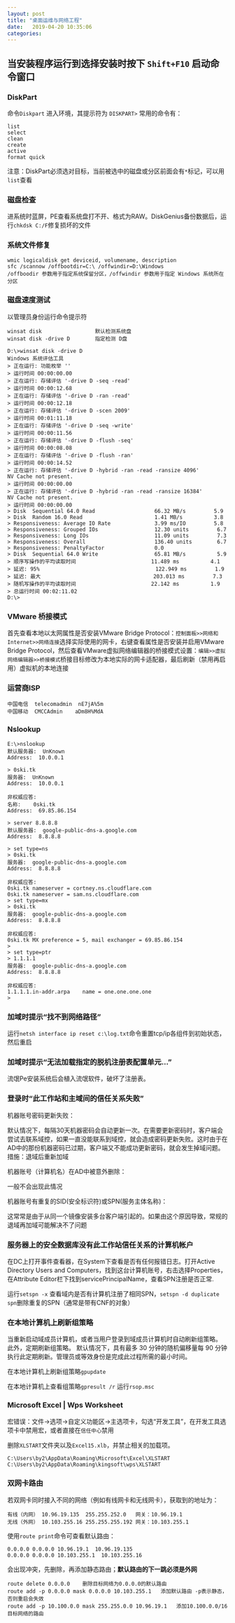 ```yaml
---
layout: post
title: "桌面运维与网络工程" 
date:   2019-04-20 10:35:06
categories: 
---
```


<!-- more -->

## 当安装程序运行到选择安装时按下 `Shift+F10` 启动命令窗口

### DiskPart
命令`Diskpart` 进入环境，其提示符为 `DISKPART>`
常用的命令有：
```
list
select
clean
create
active
format quick
```
注意：DiskPart必须选对目标，当前被选中的磁盘或分区前面会有`*`标记，可以用`list`查看

### 磁盘检查 

进系统时蓝屏，PE查看系统盘打不开、格式为RAW。DiskGenius备份数据后，运行`chkdsk C:/F`修复损坏的文件

### 系统文件修复

```
wmic logicaldisk get deviceid, volumename, description
sfc /scannow /offbootdir=C:\ /offwindir=D:\Windows
/offboodir 参数用于指定系统保留分区，/offwindir 参数用于指定 Windows 系统所在分区
```

### 磁盘速度测试

以管理员身份运行命令提示符
```
winsat disk                 默认检测系统盘
winsat disk -drive D        指定检测 D盘
```
```
D:\>winsat disk -drive D
Windows 系统评估工具
> 正在运行: 功能枚举 ''
> 运行时间 00:00:00.00
> 正在运行: 存储评估 '-drive D -seq -read'
> 运行时间 00:00:12.68
> 正在运行: 存储评估 '-drive D -ran -read'
> 运行时间 00:00:12.18
> 正在运行: 存储评估 '-drive D -scen 2009'
> 运行时间 00:01:11.18
> 正在运行: 存储评估 '-drive D -seq -write'
> 运行时间 00:00:11.56
> 正在运行: 存储评估 '-drive D -flush -seq'
> 运行时间 00:00:08.08
> 正在运行: 存储评估 '-drive D -flush -ran'
> 运行时间 00:00:14.52
> 正在运行: 存储评估 '-drive D -hybrid -ran -read -ransize 4096'
NV Cache not present.
> 运行时间 00:00:00.00
> 正在运行: 存储评估 '-drive D -hybrid -ran -read -ransize 16384'
NV Cache not present.
> 运行时间 00:00:00.00
> Disk  Sequential 64.0 Read                   66.32 MB/s         5.9
> Disk  Random 16.0 Read                       1.41 MB/s          3.8
> Responsiveness: Average IO Rate              3.99 ms/IO         5.8
> Responsiveness: Grouped IOs                  12.30 units         6.7
> Responsiveness: Long IOs                     11.09 units         7.3
> Responsiveness: Overall                      136.40 units        6.7
> Responsiveness: PenaltyFactor                0.0
> Disk  Sequential 64.0 Write                  65.81 MB/s          5.9
> 顺序写操作的平均读取时间                        11.489 ms          4.1
> 延迟: 95%                                     122.949 ms         1.9
> 延迟: 最大                                    203.013 ms         7.3
> 随机写操作的平均读取时间                        22.142 ms          1.9
> 总运行时间 00:02:11.02
D:\>
```

### VMware 桥接模式

首先查看本地以太网属性是否安装VMware Bridge Protocol：`控制面板>>网络和Internet>>网络连接`选择实际使用的网卡，右键查看属性是否安装并启用VMware Bridge Protocol，然后查看VMware虚拟网络编辑器的桥接模式设置：`编辑>>虚拟网络编辑器>>桥接模式`桥接目标修改为本地实际的网卡适配器，最后刷新（禁用再启用）虚拟机的本地连接

### 运营商ISP

```
中国电信  telecomadmin  nE7jA%5m
中国移动  CMCCAdmin    aDm8H%MdA
```

### Nslookup
```
E:\>nslookup
默认服务器:  UnKnown
Address:  10.0.0.1

> 0ski.tk
服务器:  UnKnown
Address:  10.0.0.1

非权威应答:
名称:    0ski.tk
Address:  69.85.86.154

> server 8.8.8.8
默认服务器:  google-public-dns-a.google.com
Address:  8.8.8.8

> set type=ns
> 0ski.tk
服务器:  google-public-dns-a.google.com
Address:  8.8.8.8

非权威应答:
0ski.tk nameserver = cortney.ns.cloudflare.com
0ski.tk nameserver = sam.ns.cloudflare.com
> set type=mx
> 0ski.tk
服务器:  google-public-dns-a.google.com
Address:  8.8.8.8

非权威应答:
0ski.tk MX preference = 5, mail exchanger = 69.85.86.154
>
> set type=ptr
> 1.1.1.1
服务器:  google-public-dns-a.google.com
Address:  8.8.8.8

非权威应答:
1.1.1.1.in-addr.arpa    name = one.one.one.one
>
```

### 加域时提示“找不到网络路径”

运行`netsh interface ip reset c:\log.txt`命令重置tcp/ip各组件到初始状态，然后重启

### 加域时提示“无法加载指定的脱机注册表配置单元...”

流氓Pe安装系统后会植入流氓软件，破坏了注册表。

### 登录时“此工作站和主域间的信任关系失败”

机器账号密码更新失败：

默认情况下，每隔30天机器密码会自动更新一次。在需要更新密码时，客户端会尝试去联系域控，如果一直没能联系到域控，就会造成密码更新失败。这时由于在AD中的那份机器密码已过期，客户端又不能成功更新密码，就会发生掉域问题。措施：退域后重新加域

机器账号（计算机名）在AD中被意外删除：

一般不会出现此情况

机器账号有重复的SID(安全标识符)或SPN(服务主体名称)：

这常常是由于从同一个镜像安装多台客户端引起的。如果由这个原因导致，常规的退域再加域可能解决不了问题

### 服务器上的安全数据库没有此工作站信任关系的计算机帐户

在DC上打开事件查看器，在System下查看是否有任何报错日志。打开Active Directory Users and Computers，找到这台计算机账号，右击选择Properties，在Attribute Editor栏下找到servicePrincipalName，查看SPN注册是否正常.

运行`setspn -x` 查看域内是否有计算机注册了相同SPN，`setspn -d duplicate spn`删除重复的SPN（通常是带有CNF的对象）

### 在本地计算机上刷新组策略

当重新启动域成员计算机，或者当用户登录到域成员计算机时自动刷新组策略。 此外，定期刷新组策略。 默认情况下，具有最多 30 分钟的随机偏移量每 90 分钟执行此定期刷新。管理员或等效身份是完成此过程所需的最小时间。

在本地计算机上刷新组策略`gpupdate`

在本地计算机上查看组策略`gpresult /r` 运行`rsop.msc`


### Microsoft Excel | Wps Worksheet

宏错误：文件->选项->自定义功能区->主选项卡，勾选“开发工具”，在开发工具选项卡中禁用宏，或者直接在`信任中心`禁用
      

删除`XLSTART`文件夹以及`Excel15.xlb`，并禁止相关的加载项。
```
C:\Users\by2\AppData\Roaming\Microsoft\Excel\XLSTART
C:\Users\by2\AppData\Roaming\kingsoft\wps\XLSTART
```

### 双网卡路由
若双网卡同时接入不同的网络（例如有线网卡和无线网卡），获取到的地址为：
```
有线（内网） 10.96.19.135  255.255.252.0   网关：10.96.19.1
无线（外网） 10.103.255.16 255.255.255.192 网关：10.103.255.1
```
使用`route print`命令可查看默认路由：
```
0.0.0.0 0.0.0.0 10.96.19.1  10.96.19.135
0.0.0.0 0.0.0.0 10.103.255.1  10.103.255.16 
```
会出现冲突，先删除，再添加静态路由；**默认路由的下一跳必须是外网**
```
route delete 0.0.0.0    删除目标网络为0.0.0.0的默认路由
route add -p 0.0.0.0 mask 0.0.0.0 10.103.255.1   添加默认路由 -p表示静态，否则重启会失效
route add -p 10.100.0.0 mask 255.255.0.0 10.96.19.1   添加10.100.0.0/16目标网络的路由
```



